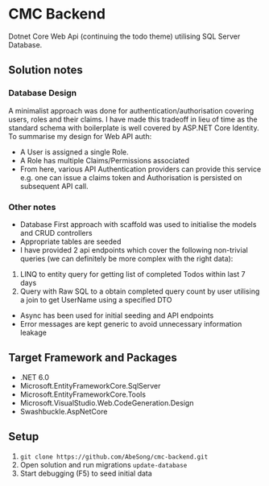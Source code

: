 # CMC Backend
Dotnet Core Web Api (continuing the todo theme) utilising SQL Server Database.

## Solution notes
### Database Design
A minimalist approach was done for authentication/authorisation covering users, roles and their claims. I have made this tradeoff in lieu of time as the standard schema with boilerplate is well covered by ASP.NET Core Identity.
To summarise my design for Web API auth:
* A User is assigned a single Role.
* A Role has multiple Claims/Permissions associated
* From here, various API Authentication providers can provide this service e.g. one can issue a claims token and Authorisation is persisted on subsequent API call.

### Other notes
* Database First approach with scaffold was used to initialise the models and CRUD controllers
* Appropriate tables are seeded
* I have provided 2 api endpoints which cover the following non-trivial queries (we can definitely be more complex with the right data):
1. LINQ to entity query for getting list of completed Todos within last 7 days
2. Query with Raw SQL to a obtain completed query count by user utilising a join to get UserName using a specified DTO
* Async has been used for initial seeding and API endpoints
* Error messages are kept generic to avoid unnecessary information leakage

## Target Framework and Packages
* .NET 6.0
* Microsoft.EntityFrameworkCore.SqlServer
* Microsoft.EntityFrameworkCore.Tools
* Microsoft.VisualStudio.Web.CodeGeneration.Design
* Swashbuckle.AspNetCore

## Setup
1. `git clone https://github.com/AbeSong/cmc-backend.git`
2. Open solution and run migrations `update-database`
3. Start debugging (F5) to seed initial data
